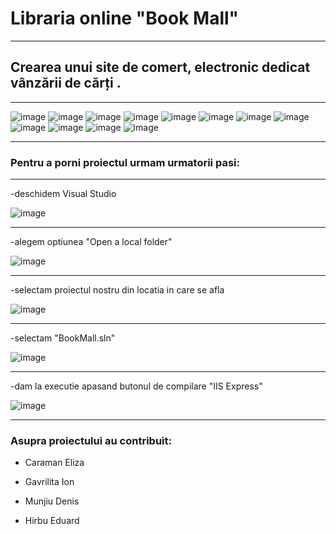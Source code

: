 # Libraria online "Book Mall"


**************************************************************************************************************

## Crearea unui site de comert, electronic dedicat vânzării de cărți . 

**************************************************************************************************************

![image](https://github.com/elizacaraman/PA-TWEB/assets/132936858/459ba503-2f93-4f35-b1e1-dcee758ee575)
![image](https://github.com/elizacaraman/PA-TWEB/assets/132936858/a997cb3c-e43d-4437-aefa-4f3340bdf889)
![image](https://github.com/elizacaraman/PA-TWEB/assets/132936858/60e20e3d-e22e-4358-bc11-c473bd659fa1)
![image](https://github.com/elizacaraman/PA-TWEB/assets/132936858/6d0aecb1-39e9-4a63-846d-38405038e4cb)
![image](https://github.com/elizacaraman/PA-TWEB/assets/132936858/238d0198-d1b3-4d37-8aba-2a3f73fbb3e2)
![image](https://github.com/elizacaraman/PA-TWEB/assets/132936858/70836fd0-acb7-497d-a5b5-83257caa3272)
![image](https://github.com/elizacaraman/PA-TWEB/assets/132936858/12f67d85-183d-477a-a8f5-f4f365bf6b1b)
![image](https://github.com/elizacaraman/PA-TWEB/assets/132936858/5cb13f53-ba36-4eff-8e00-193db9d3cfe4)
![image](https://github.com/elizacaraman/PA-TWEB/assets/132936858/bab17df8-1008-466d-95c0-8b158d863e84)
![image](https://github.com/elizacaraman/PA-TWEB/assets/132936858/88fb1ec1-980e-4e13-9029-a41f4ee45729)
![image](https://github.com/elizacaraman/PA-TWEB/assets/132936858/05425859-67b2-4ed7-9d20-bead0fdbd47f)
![image](https://github.com/elizacaraman/PA-TWEB/assets/132936858/ac504bc5-fee3-4272-8835-1288bcbbc066)
   


***************************************************************************************************************

### Pentru a porni proiectul urmam urmatorii pasi:

***************************************************************************************************************

-deschidem Visual Studio

![image](https://github.com/elizacaraman/PA-TWEB/assets/132936858/4e144c9d-7a76-4338-a9bb-cda9b3ab327a)


****************************************************************************************************************

-alegem optiunea "Open a local folder"

![image](https://github.com/elizacaraman/PA-TWEB/assets/132936858/a062b084-009b-4c80-9f10-19886d80a4bd) 

*****************************************************************************************************************

-selectam proiectul nostru din locatia in care se afla

![image](https://github.com/elizacaraman/PA-TWEB/assets/132936858/8f99ae2a-a60f-4366-98bd-fc0415318928)


******************************************************************************************************************

-selectam "BookMall.sln"

![image](https://github.com/elizacaraman/PA-TWEB/assets/132936858/b882d578-e742-4a72-a174-105d805648b9)

*******************************************************************************************************************

-dam la executie apasand butonul de compilare "IIS Express"

![image](https://github.com/elizacaraman/PA-TWEB/assets/132936858/b5b388e5-a5d0-4032-8129-5b779e6fd162)

********************************************************************************************************************


### Asupra proiectului au contribuit:

- Caraman Eliza

- Gavrilita Ion

- Munjiu Denis

- Hirbu Eduard


